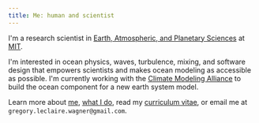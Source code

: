 ```yaml
---
title: Me: human and scientist
---
```


I'm a research scientist in 
[Earth, Atmospheric, and Planetary Sciences] at [MIT].

I'm interested in ocean physics, waves, turbulence, mixing,
and software design that empowers scientists and makes ocean modeling 
as accessible as possible.
I'm currently working with the [Climate Modeling Alliance] 
to build the ocean component for a new earth system model.

Learn more about [me], [what I do], read my [curriculum vitae],
or email me at `gregory.leclaire.wagner@gmail.com`.

[Earth, Atmospheric, and Planetary Sciences]: https://eapsweb.mit.edu
[Climate Modeling Alliance]: https://clima.caltech.edu
[curriculum vitae]: https://glwagner.github.io/assets/pdf/glw-curriculum-vitae.pdf
[me]: https://glwagner.github.io/about/
[what I do]: https://glwagner.github.io/projects/
[MIT]: http://www.mit.edu
